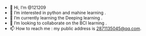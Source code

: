 - 👋 Hi, I’m @121209
- 👀 I’m interested in python and mahine learning .
- 🌱 I’m currently learning the Deeping learning .
- 💞️ I’m looking to collaborate on the BCI learning .
- 📫 How to reach me :  my public address is 2871135045@qq.com.

<!---
121209/121209 is a ✨ special ✨ repository because its `README.md` (this file) appears on your GitHub profile.
You can click the Preview link to take a look at your changes.
--->
